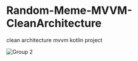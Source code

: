 # Random-Meme-MVVM-CleanArchitecture
clean architecture mvvm kotlin project

![Group 2](https://user-images.githubusercontent.com/62379388/213378341-6fc1adb3-4830-464f-abee-0fd320f3d1e2.png)
